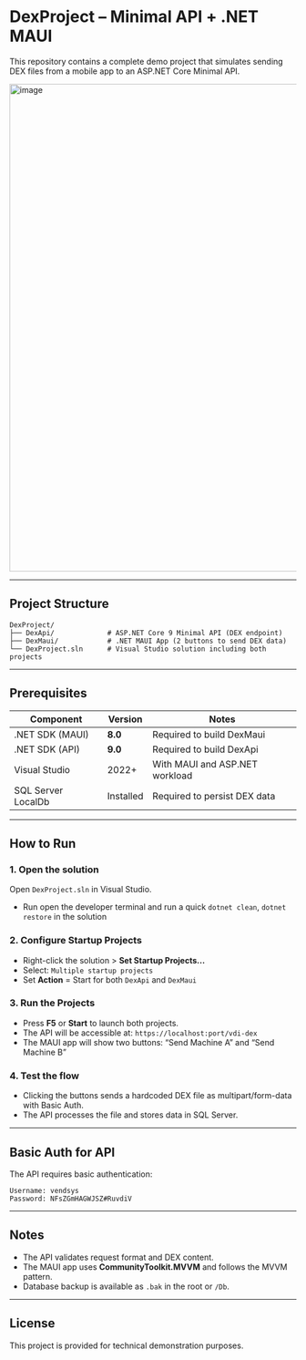 # DexProject – Minimal API + .NET MAUI

This repository contains a complete demo project that simulates sending DEX files from a mobile app to an ASP.NET Core Minimal API.


<img width="1343" height="856" alt="image" src="https://github.com/user-attachments/assets/69aba26b-bf00-467a-89cb-b120f2d36cb7" />

---

## Project Structure

```
DexProject/
├── DexApi/             # ASP.NET Core 9 Minimal API (DEX endpoint)
├── DexMaui/            # .NET MAUI App (2 buttons to send DEX data)
└── DexProject.sln      # Visual Studio solution including both projects
```

---

## Prerequisites

| Component            | Version     | Notes                            |
|---------------------|-------------|----------------------------------|
| .NET SDK (MAUI)      | **8.0**     | Required to build DexMaui        |
| .NET SDK (API)       | **9.0**     | Required to build DexApi         |
| Visual Studio        | 2022+       | With MAUI and ASP.NET workload   |
| SQL Server LocalDb   | Installed   | Required to persist DEX data     |

---

## How to Run

### 1. Open the solution

Open `DexProject.sln` in Visual Studio.

- Run open the developer terminal and run a quick `dotnet clean`, `dotnet restore` in the solution

### 2. Configure Startup Projects

- Right-click the solution > **Set Startup Projects...**
- Select: `Multiple startup projects`
- Set **Action** = Start for both `DexApi` and `DexMaui`

### 3. Run the Projects

- Press **F5** or **Start** to launch both projects.
- The API will be accessible at: `https://localhost:port/vdi-dex`
- The MAUI app will show two buttons: “Send Machine A” and “Send Machine B”

### 4. Test the flow

- Clicking the buttons sends a hardcoded DEX file as multipart/form-data with Basic Auth.
- The API processes the file and stores data in SQL Server.

---

## Basic Auth for API

The API requires basic authentication:

```
Username: vendsys
Password: NFsZGmHAGWJSZ#RuvdiV
```

---

## Notes

- The API validates request format and DEX content.
- The MAUI app uses **CommunityToolkit.MVVM** and follows the MVVM pattern.
- Database backup is available as `.bak` in the root or `/Db`.

---

## License

This project is provided for technical demonstration purposes.
